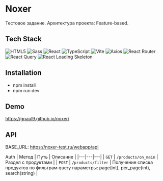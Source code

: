 # Noxer
Тестовое задание. Архитектура проекта: Feature-based.

## Tech Stack
![HTML5](https://img.shields.io/badge/HTML5-E34F26?style=for-the-badge&logo=html5&logoColor=white)
![Sass](https://img.shields.io/badge/Sass-CC6699?style=for-the-badge&logo=sass&logoColor=white)
![React](https://img.shields.io/badge/React-20232A?style=for-the-badge&logo=react&logoColor=61DAFB)
![TypeScript](https://img.shields.io/badge/TypeScript-3178C6?style=for-the-badge&logo=typescript&logoColor=white)
![Vite](https://img.shields.io/badge/Vite-646CFF?style=for-the-badge&logo=vite&logoColor=white)
![Axios](https://img.shields.io/badge/Axios-5A29E4?style=for-the-badge&logo=axios&logoColor=white)
![React Router](https://img.shields.io/badge/React%20Router-CA4245?style=for-the-badge&logo=react-router&logoColor=white)
![React Query](https://img.shields.io/badge/React%20Query-FF4154?style=for-the-badge&logo=react-query&logoColor=white)
![React Loading Skeleton](https://img.shields.io/badge/Loading%20Skeleton-FFA500?style=for-the-badge)

## Installation
- npm install
- npm run dev

## Demo
https://gpaul9.github.io/noxer/

## API
BASE_URL: https://noxer-test.ru/webapp/api

Auth
| Метод | Путь | Описание |
|---|---|---|
| `GET` | `/products/on_main` | Раздел с продуктами |
| `POST` | `/products/filter` | Получение списка продуктов по фильтрам query параметры: page(int), per_page(int), search(string) |
